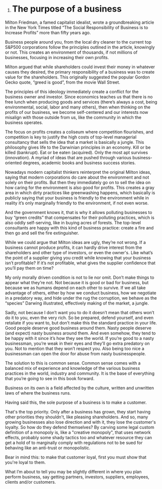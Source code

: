 1. # The purpose of a business

Milton Friedman, a famed capitalist idealist, wrote a groundbreaking article in the New York Times titled “The Social Responsibility of Business is to Increase Profits” more than fifty years ago.

Business people around you, from the local dry cleaner to the current top S&P500 corporations follow the principles outlined in the article, knowingly or not. This creates an environment of thousands, if not millions of businesses, focusing in increasing their own profits.

Milton argued that while shareholders could invest their money in whatever causes they desired, the primary responsibility of a business was to create value for the shareholders. This originally suggested the popular Gordon Gecko quote, “greed is good”, from the movie Wall Street.

The principles of this ideology immediately create a conflict for the business owner and investor. Since economics teaches us that there is no free lunch when producing goods and services (there’s always a cost, being environmental, social, labor and many others), then when thinking on the profits of our business, we become self-centered and our interests now misalign with those outside from us, like the community in which the business operates.

The focus on profits creates a coliseum where competition flourishes, and competition is key to justify the high costs of top-level managerial consultancy that sells the idea that a market is basically a jungle. This philosophy gives life to the Darwinian principles in an economy. Kill or be killed (bankrupt). Eat or be eaten (acquired). Only the most apt survives (innovation). A myriad of ideas that are pushed through various business-oriented degrees, academic books and business success stories.

Nowadays modern capitalist thinkers reinterpret the original Milton ideas, saying that modern corporations do care about the environment and not solely on their profits. But then they immediately go on to sell the idea on how caring for the environment is also good for profits. This creates a gray area in which dirty practices like greenwashing happens, which basically is publicly saying that your business is friendly to the environment while in reality it’s only marginally friendly to the environment, if not even worse.

And the government knows it, that is why it allows polluting businesses to buy “green credits” that compensates for their polluting practices, which is also oddly self-serving, like in buying acres of forests. The top-level consultants are happy with this kind of business practice: create a fire and then go and sell the fire extinguisher.

While we could argue that Milton ideas are ugly, they’re not wrong. If a business cannot produce profits, it can hardly drive interest from the shareholders and other type of investors, or even the owner's. Like what’s the point of a supplier giving you credit while knowing that your business isn’t profitable? If it’s not profitable, what gives the supplier confidence that you’ll pay them on time?

My only morally driven condition is not to lie nor omit. Don’t make things to appear what they’re not. Not because it is good or bad for business, but because we as humans depend on each other to survive. If we all take advantage of others, either by how we conduct business, how we negotiate in a predatory way, and hide under the rug the corruption, we behave as the “species” Darwing illustrated, effectively making of the market, a jungle.

Sadly, not because I don’t want you to do it doesn’t mean that others won’t do it to you, even the very rich. So be prepared, defend yourself, and even retaliate if you want to, but don’t make this the standard practice in your life. Good people deserve good business around them. Nasty people deserve (and expect) nasty business around them. And even somehow, they tend to be happy with it since it’s how they see the world. If you’re good to a nasty businessman, you’re weak in their eyes and they’ll go extra predatory on you. Not to mention that they won’t respect you. Also being too nice a businessman can open the door for abuse from nasty businesspeople.

The solution to this is common sense. Common sense comes with a balanced mix of experience and knowledge of the various business practices in the world, industry and community. It is the base of everything that you’re going to see in this book forward.

Business on its own is a field affected by the culture, written and unwritten laws of where the business runs.

Having said this, the sole purpose of a business is to make a customer.

That's the top priority. Only after a business has grown, they start having other priorities they shouldn't, like pleasing shareholders. And so, many growing businesses also lose direction and with it, they lose the customer's loyalty. So how do they defend themselves? By carving some legal custom definition of a monopoly is, like a "creative monopoly", that uses network effects, probably some shady tactics too and whatever resource they can get a hold of to marginally comply with regulations not to be sued for behaving like an anti-trust or monopolistic.

Bear in mind this: to make that customer loyal, first you must show that you're loyal to them.

What I’m about to tell you may be slightly different in where you plan perform business, say getting partners, investors, suppliers, employees, clients and/or customers.
